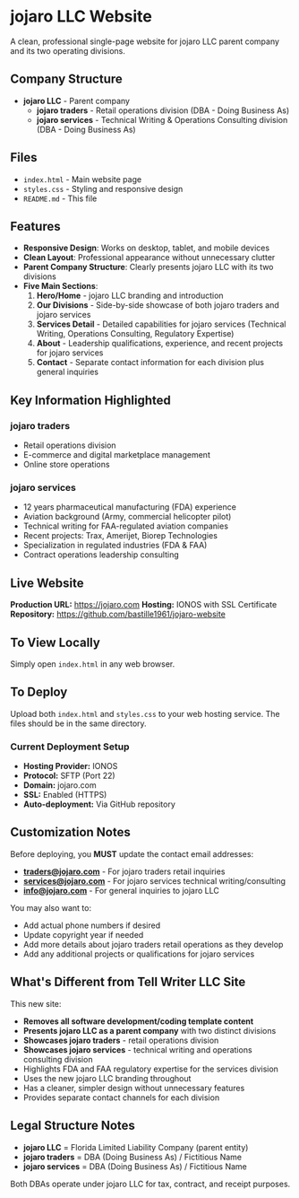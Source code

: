 # jojaro LLC Website

A clean, professional single-page website for jojaro LLC parent company and its two operating divisions.

## Company Structure

- **jojaro LLC** - Parent company
  - **jojaro traders** - Retail operations division (DBA - Doing Business As)
  - **jojaro services** - Technical Writing & Operations Consulting division (DBA - Doing Business As)

## Files

- `index.html` - Main website page
- `styles.css` - Styling and responsive design
- `README.md` - This file

## Features

- **Responsive Design**: Works on desktop, tablet, and mobile devices
- **Clean Layout**: Professional appearance without unnecessary clutter
- **Parent Company Structure**: Clearly presents jojaro LLC with its two divisions
- **Five Main Sections**:
  1. **Hero/Home** - jojaro LLC branding and introduction
  2. **Our Divisions** - Side-by-side showcase of both jojaro traders and jojaro services
  3. **Services Detail** - Detailed capabilities for jojaro services (Technical Writing, Operations Consulting, Regulatory Expertise)
  4. **About** - Leadership qualifications, experience, and recent projects for jojaro services
  5. **Contact** - Separate contact information for each division plus general inquiries

## Key Information Highlighted

### jojaro traders
- Retail operations division
- E-commerce and digital marketplace management
- Online store operations

### jojaro services
- 12 years pharmaceutical manufacturing (FDA) experience
- Aviation background (Army, commercial helicopter pilot)
- Technical writing for FAA-regulated aviation companies
- Recent projects: Trax, Amerijet, Biorep Technologies
- Specialization in regulated industries (FDA & FAA)
- Contract operations leadership consulting

## Live Website

**Production URL:** https://jojaro.com
**Hosting:** IONOS with SSL Certificate
**Repository:** https://github.com/bastille1961/jojaro-website

## To View Locally

Simply open `index.html` in any web browser.

## To Deploy

Upload both `index.html` and `styles.css` to your web hosting service. The files should be in the same directory.

### Current Deployment Setup
- **Hosting Provider:** IONOS
- **Protocol:** SFTP (Port 22)
- **Domain:** jojaro.com
- **SSL:** Enabled (HTTPS)
- **Auto-deployment:** Via GitHub repository

## Customization Notes

Before deploying, you **MUST** update the contact email addresses:
- **traders@jojaro.com** - For jojaro traders retail inquiries
- **services@jojaro.com** - For jojaro services technical writing/consulting
- **info@jojaro.com** - For general inquiries to jojaro LLC

You may also want to:
- Add actual phone numbers if desired
- Update copyright year if needed
- Add more details about jojaro traders retail operations as they develop
- Add any additional projects or qualifications for jojaro services

## What's Different from Tell Writer LLC Site

This new site:
- **Removes all software development/coding template content**
- **Presents jojaro LLC as a parent company** with two distinct divisions
- **Showcases jojaro traders** - retail operations division
- **Showcases jojaro services** - technical writing and operations consulting division
- Highlights FDA and FAA regulatory expertise for the services division
- Uses the new jojaro LLC branding throughout
- Has a cleaner, simpler design without unnecessary features
- Provides separate contact channels for each division

## Legal Structure Notes

- **jojaro LLC** = Florida Limited Liability Company (parent entity)
- **jojaro traders** = DBA (Doing Business As) / Fictitious Name
- **jojaro services** = DBA (Doing Business As) / Fictitious Name

Both DBAs operate under jojaro LLC for tax, contract, and receipt purposes.
